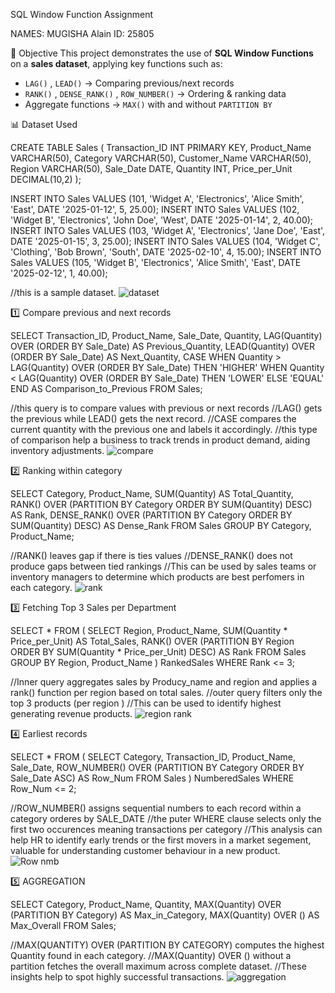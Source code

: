SQL Window Function Assignment

NAMES: MUGISHA Alain
ID: 25805

🎯 Objective
This project demonstrates the use of **SQL Window Functions** on a **sales dataset**, applying key functions such as:  
- `LAG()` , `LEAD()` → Comparing previous/next records  
- `RANK()` , `DENSE_RANK()` , `ROW_NUMBER()` → Ordering & ranking data  
- Aggregate functions → `MAX()` with and without `PARTITION BY`

 📊 Dataset Used
 
CREATE TABLE Sales (
Transaction_ID INT PRIMARY KEY,
    Product_Name VARCHAR(50),
    Category VARCHAR(50),
    Customer_Name VARCHAR(50),
    Region VARCHAR(50),
    Sale_Date DATE,
    Quantity INT,
    Price_per_Unit DECIMAL(10,2)
);

INSERT INTO Sales VALUES (101, 'Widget A', 'Electronics', 'Alice Smith', 'East', DATE '2025-01-12', 5, 25.00);
INSERT INTO Sales VALUES (102, 'Widget B', 'Electronics', 'John Doe', 'West', DATE '2025-01-14', 2, 40.00);
INSERT INTO Sales VALUES (103, 'Widget A', 'Electronics', 'Jane Doe', 'East', DATE '2025-01-15', 3, 25.00);
INSERT INTO Sales VALUES (104, 'Widget C', 'Clothing', 'Bob Brown', 'South', DATE '2025-02-10', 4, 15.00);
INSERT INTO Sales VALUES (105, 'Widget B', 'Electronics', 'Alice Smith', 'East', DATE '2025-02-12', 1, 40.00);

//this is a sample dataset.
![dataset](https://github.com/user-attachments/assets/03a3b862-3cf9-4886-816b-0160b224be28)

1️⃣ Compare previous and next records

SELECT Transaction_ID, Product_Name, Sale_Date, Quantity, LAG(Quantity) OVER (ORDER BY Sale_Date) AS Previous_Quantity, LEAD(Quantity) OVER (ORDER BY Sale_Date) AS Next_Quantity, 
CASE 
WHEN Quantity > LAG(Quantity) OVER (ORDER BY Sale_Date) 
THEN 
'HIGHER' WHEN Quantity < LAG(Quantity) OVER (ORDER BY Sale_Date) THEN 'LOWER' ELSE 'EQUAL' 
END AS Comparison_to_Previous FROM Sales;

//this query is to compare values with previous or next records
//LAG() gets the previous while LEAD() gets the next record.
//CASE compares the current quantity with the previous one and labels it accordingly.
//this type of comparison help a business to track trends in product demand, aiding inventory adjustments.
![compare](https://github.com/user-attachments/assets/7237e496-7663-4f52-b572-c42fa13dfe25)

2️⃣ Ranking within category

SELECT Category, Product_Name, SUM(Quantity) AS Total_Quantity, RANK() OVER (PARTITION BY Category ORDER BY SUM(Quantity) DESC) AS Rank, DENSE_RANK() OVER (PARTITION BY Category ORDER BY SUM(Quantity) DESC) AS Dense_Rank FROM Sales GROUP BY Category, Product_Name;

//RANK() leaves gap if there is ties values
//DENSE_RANK() does not produce gaps between tied rankings
//This can be used by sales teams or inventory managers to determine which products are best perfomers in each category.
![rank](https://github.com/user-attachments/assets/b9d107f7-7041-4c8e-ba42-2e3c8d4b00ea)

3️⃣ Fetching Top 3 Sales per Department

SELECT * FROM ( SELECT Region, Product_Name, SUM(Quantity * Price_per_Unit) AS Total_Sales, RANK() OVER (PARTITION BY Region ORDER BY SUM(Quantity * Price_per_Unit) DESC) AS Rank FROM Sales GROUP BY Region, Product_Name ) RankedSales WHERE Rank <= 3;

//Inner query aggregates sales by Producy_name and region and applies a rank() function per region based on total sales.
//outer query filters only the top 3 products (per region )
//This can be used to identify highest generating revenue products.
![region rank](https://github.com/user-attachments/assets/fb5eeb55-12be-4364-90c5-8540a37c0700)

4️⃣ Earliest records

SELECT * FROM ( SELECT Category, Transaction_ID, Product_Name, Sale_Date, ROW_NUMBER() OVER (PARTITION BY Category ORDER BY Sale_Date ASC) AS Row_Num FROM Sales ) NumberedSales WHERE Row_Num <= 2;

//ROW_NUMBER() assigns sequential numbers to each record within a category orderes by SALE_DATE
//the puter WHERE clause selects only the first two occurences meaning transactions per category
//This analysis can help HR to identify early trends or the first movers in a market segement, valuable for understanding customer behaviour in a new product.
![Row nmb](https://github.com/user-attachments/assets/183d917b-f36d-4893-9080-48bfdc6069f2)

5️⃣ AGGREGATION

SELECT Category, Product_Name, Quantity, MAX(Quantity) OVER (PARTITION BY Category) AS Max_in_Category, MAX(Quantity) OVER () AS Max_Overall FROM Sales;

//MAX(QUANTITY) OVER (PARTITION BY CATEGORY) computes the highest Quantity found in each category.
//MAX(Quantity) OVER () without a partition fetches the overall maximum across complete dataset.
//These insights help to spot highly successful transactions.
![aggregation](https://github.com/user-attachments/assets/b139a96d-488c-4499-95f5-d1eeb186b7de)


